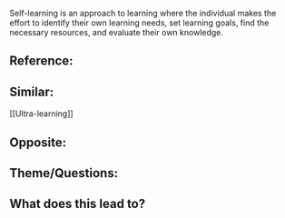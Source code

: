Self-learning is an approach to learning where the individual makes the effort to identify their own learning needs, set learning goals, find the necessary resources, and evaluate their own knowledge.

## Reference:

## Similar:
[[Ultra-learning]]

## Opposite:

## Theme/Questions:

## What does this lead to?
